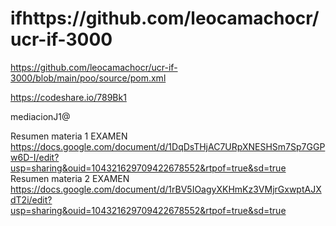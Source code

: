 # ifhttps://github.com/leocamachocr/ucr-if-3000


https://github.com/leocamachocr/ucr-if-3000/blob/main/poo/source/pom.xml


https://codeshare.io/789Bk1

mediacionJ1@

Resumen materia 1 EXAMEN
https://docs.google.com/document/d/1DqDsTHjAC7URpXNESHSm7Sp7GGPw6D-I/edit?usp=sharing&ouid=104321629709422678552&rtpof=true&sd=true
Resumen materia 2 EXAMEN
https://docs.google.com/document/d/1rBV5IOagyXKHmKz3VMjrGxwptAJXdT2i/edit?usp=sharing&ouid=104321629709422678552&rtpof=true&sd=true

